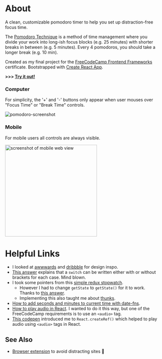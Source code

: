 # About

A clean, customizable pomodoro timer to help you set up distraction-free focus time.

The [Pomodoro Technique](https://en.wikipedia.org/wiki/Pomodoro_Technique) is a method of time management where you divide your work into long-ish focus blocks (e.g. 25 minutes) with shorter breaks in between (e.g. 5 minutes). Every 4 pomodoros, you should take a longer break (e.g. 10 min).

Created as my final project for the [FreeCodeCamp Frontend Frameworks](https://www.freecodecamp.org/learn/front-end-libraries/) certificate. Bootstrapped with [Create React App](https://github.com/facebook/create-react-app).

**>>> [Try it out!](https://marley.github.io/pomodoro/)**

### Computer
For simplicity, the '+' and '-' buttons only appear when user mouses over "Focus Time" or "Break Time" controls.

![pomodoro-screenshot](https://user-images.githubusercontent.com/29967154/116187390-71b6c800-a6f3-11eb-8e48-84e051d310e2.png)

### Mobile
For mobile users all controls are always visible.

<img src="https://user-images.githubusercontent.com/29967154/116277322-59769580-a753-11eb-9df6-a2ebef8cf3b7.jpeg" alt="screenshot of mobile web view" width="300">

# Helpful Links

- I looked at [awwwards](https://www.awwwards.com/websites/?tag=clean&category=games-entertainment) and [dribbble](https://dribbble.com/tags/countdown_timer) for design inspo.
- [This answer](https://stackoverflow.com/questions/56889762/identifier-id-already-been-declared-in-reducer) explains that a `switch` can be written either with or without brackets for each case. Mind blown.
- I took some pointers from this [simple redux stopwatch](https://codesandbox.io/s/p985l7r0ym?file=/actions/actionCreators.js:344-352).
  - However I had to change `getState` to `getState()` for it to work. Thanks to [this answer](https://stackoverflow.com/questions/49220379/redux-store-getstate-return-undefined-value).
  - Implementing this also taught me about [thunks](https://github.com/reduxjs/redux-thunk).
- [How to add seconds and minutes to current time with date-fns](https://www.section.io/engineering-education/javascript-dates-manipulation-with-date-fns/).
- [How to play audio in React](https://stackoverflow.com/questions/47616619/is-there-a-way-to-play-a-music-with-audio-in-react/47616905). I wanted to do it this way, but one of the FreeCodeCamp requirements is to use an `<audio>` tag.
- [This codepen](https://codepen.io/Antisap/pen/gOwNLwR) introduced me to `React.createRef()` which helped to play audio using `<audio>` tags in React.

## See Also

- [Browser extension](https://www.getintention.com/) to avoid distracting sites :100:
